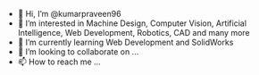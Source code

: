 - 👋 Hi, I’m @kumarpraveen96
- 👀 I’m interested in Machine Design, Computer Vision, Artificial Intelligence, Web Development, Robotics, CAD and many more
- 🌱 I’m currently learning Web Development and SolidWorks
- 💞️ I’m looking to collaborate on ...
- 📫 How to reach me ...

<!---
kumarpraveen96/kumarpraveen96 is a ✨ special ✨ repository because its `README.md` (this file) appears on your GitHub profile.
You can click the Preview link to take a look at your changes.
--->
